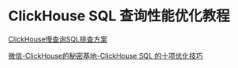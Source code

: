 # ClickHouse SQL 查询性能优化教程




[ClickHouse慢查询SQL排查方案](work/component/Big-Data/ClickHouse/operation/ClickHouse慢查询SQL排查方案.md)

[微信-ClickHouse的秘密基地-ClickHouse SQL 的十项优化技巧](https://mp.weixin.qq.com/s/lOxCyms__qviTGhb9H1-Pw)